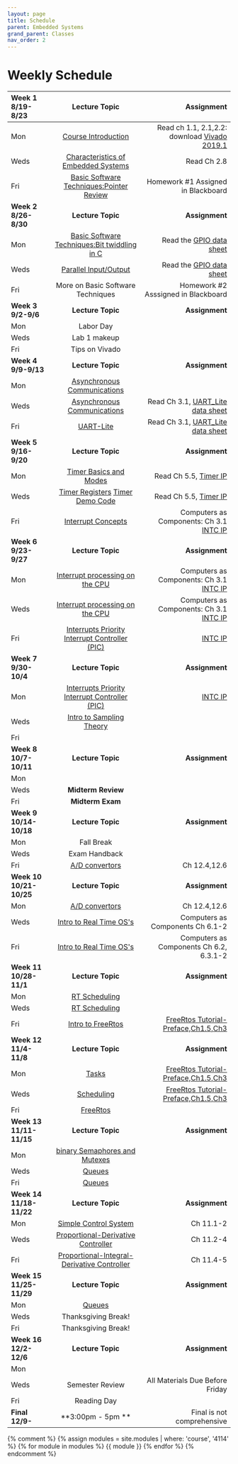 ```yaml
---
layout: page
title: Schedule
parent: Embedded Systems
grand_parent: Classes
nav_order: 2
---
```


# Weekly Schedule

| Week 1 8/19-8/23        | Lecture Topic                          | Assignment           |
| :---------------------- | :------------------------------------: | --------------------:|
| Mon   | [Course Introduction](../../_modules/eecs-4114/4114_intro_F24.pdf) |  Read ch 1.1, 2.1,2.2: download [Vivado 2019.1](https://www.xilinx.com/support/download/index.html/content/xilinx/en/downloadNav/vivado-design-tools/archive.html)     |
| Weds  | [Characteristics of Embedded Systems](../../_modules/eecs-4114/4114_emboverview2_F23.pdf) |  Read Ch 2.8 |
| Fri   | [Basic Software Techniques:Pointer Review](../../_modules/eecs-4114/Pointers.pdf) | Homework #1 Assigned in Blackboard   |
| **Week 2 8/26-8/30**    |  **Lecture Topic**                     | **Assignment**       |
| Mon   | [Basic Software Techniques:Bit twiddling in C](../../_modules/eecs-4114/4114_bit_twiddling.pdf) |  Read the [GPIO data sheet](../../_modules/eecs-4114/data-sheets/axi-gpio.pdf)    |
| Weds  | [Parallel Input/Output](../../_modules/eecs-4114/4114_gpio.pdf) |  Read the [GPIO data sheet](../../_modules/eecs-4114/data-sheets/axi-gpio.pdf) |
| Fri   | More on Basic Software Techniques |  Homework #2 Asssigned in Blackboard  |
| **Week 3 9/2-9/6**      | **Lecture Topic**                      | **Assignment**       |
| Mon   | Labor Day       |      |
| Weds  | Lab 1 makeup    |      |
| Fri   | Tips on Vivado  |      |
| **Week 4 9/9-9/13**     | **Lecture Topic**                      | **Assignment**       |
| Mon   | [Asynchronous Communications](../../_modules/eecs-4114/4114asynch.pdf) |  |
| Weds  | [Asynchronous Communications](../../_modules/eecs-4114/4114asynch.pdf) | Read Ch 3.1, [UART_Lite data sheet](../../_modules/eecs-4114/data-sheets/pg142-axi-uartlite.pdf) |
| Fri   | [UART-Lite](../../_modules/eecs-4114/4114uart-lite-1.pdf) |  Read Ch 3.1, [UART_Lite data sheet](../../_modules/eecs-4114/data-sheets/pg142-axi-uartlite.pdf) |
| **Week 5 9/16-9/20**    | **Lecture Topic**                      | **Assignment**       |
| Mon   | [Timer Basics and Modes](../../_modules/eecs-4114/4114timers.pdf) | Read Ch 5.5, [Timer IP](../../_modules/eecs-4114/data-sheets/pg079-axi-timer.pdf) |
| Weds  | [Timer Registers](../../_modules/eecs-4114/4114timers.pdf) [Timer Demo Code](../../_modules/eecs-4114/timer-demo.pdf)| Read Ch 5.5, [Timer IP](../../_modules/eecs-4114/data-sheets/pg079-axi-timer.pdf) |
| Fri   |   [Interrupt Concepts](../../_modules/eecs-4114/4114-Interrupts-axi.pdf) | Computers as Components: Ch 3.1 [INTC IP](../../_modules/eecs-4114/data-sheets/pg099-axi-intc.pdf) |
| **Week 6 9/23-9/27**    | **Lecture Topic**                      | **Assignment**       |
| Mon   | [Interrupt processing on the CPU](../../_modules/eecs-4114/4114-Interrupts-axi.pdf) | Computers as Components: Ch 3.1 [INTC IP](../../_modules/eecs-4114/data-sheets/pg099-axi-intc.pdf) |
| Weds   | [Interrupt processing on the CPU](../../_modules/eecs-4114/4114-Interrupts-axi.pdf) | Computers as Components: Ch 3.1 [INTC IP](../../_modules/eecs-4114/data-sheets/pg099-axi-intc.pdf) |
| Fri | [Interrupts Priority Interrupt Controller (PIC)](../../_modules/eecs-4114/4114-Interrupts-axi.pdf)| [INTC IP](../../_modules/eecs-4114/data-sheets/pg099-axi-intc.pdf)|
| **Week 7 9/30-10/4**    | **Lecture Topic**                      | **Assignment**       |
| Mon   | [Interrupts Priority Interrupt Controller (PIC)](../../_modules/eecs-4114/4114-Interrupts-axi.pdf) |  [INTC IP](../../_modules/eecs-4114/data-sheets/pg099-axi-intc.pdf)   |
| Weds  |  [Intro to Sampling Theory](../../_modules/eecs-4114/AtoD.pdf) |   |
| Fri   |  |    |
| **Week 8 10/7-10/11**   | **Lecture Topic**                      | **Assignment**       |
| Mon   |   |   |
| Weds  | **Midterm Review** |   |
| Fri   | **Midterm Exam**   |   |
| **Week 9 10/14-10/18**  | **Lecture Topic**                      | **Assignment**       |
| Mon   | Fall Break      |   |
| Weds  | Exam Handback   |   |
| Fri   | [A/D convertors](../../_modules/eecs-4114/AtoD.pdf)      | Ch 12.4,12.6         |
| **Week 10 10/21-10/25** |  **Lecture Topic**                     | **Assignment**       |
| Mon   | [A/D convertors](../../_modules/eecs-4114/AtoD.pdf)      |  Ch 12.4,12.6        |
| Weds  | [Intro to Real Time OS's](../../_modules/eecs-4114/4114OS-1.pdf) | Computers as Components Ch 6.1-2 |
| Fri   | [Intro to Real Time OS's](../../_modules/eecs-4114/4114OS-1.pdf) | Computers as Components Ch 6.2, 6.3.1-2 |
| **Week 11 10/28-11/1**  | **Lecture Topic**                      | **Assignment**       |
| Mon   | [RT Scheduling](../../_modules/eecs-4114/4114OS-1.pdf)   |   |
| Weds  | [RT Scheduling](../../_modules/eecs-4114/4114OS-1.pdf)   |   |
| Fri   | [Intro to FreeRtos](../../_modules/eecs-4114/freeRtos.pdf) | [FreeRtos Tutorial-Preface,Ch1.5,Ch3](../../_modules/eecs-4114/161204_Mastering_the_FreeRTOS_Real_Time_Kernel-A_Hands-On_Tutorial_Guide.pdf)  |
| **Week 12 11/4-11/8**   | **Lecture Topic**                      | **Assignment**       |
| Mon   | [Tasks](../../_modules/eecs-4114/freeRtos.pdf)           | [FreeRtos Tutorial-Preface,Ch1.5,Ch3](../../_modules/eecs-4114/161204_Mastering_the_FreeRTOS_Real_Time_Kernel-A_Hands-On_Tutorial_Guide.pdf)   |
| Weds  | [Scheduling](../../_modules/eecs-4114/freeRtos.pdf)      | [FreeRtos Tutorial-Preface,Ch1.5,Ch3](../../_modules/eecs-4114/161204_Mastering_the_FreeRTOS_Real_Time_Kernel-A_Hands-On_Tutorial_Guide.pdf) |
| Fri   | [FreeRtos](../../_modules/eecs-4114/freeRtos.pdf)        |   |
| **Week 13 11/11-11/15** | **Lecture Topic**                      | **Assignment**       |
| Mon   | [binary Semaphores and Mutexes](../../_modules/eecs-4114/freeRtos.pdf) |        |
| Weds  | [Queues](../../_modules/eecs-4114/Queues2.pdf)           |   |
| Fri   | [Queues](../../_modules/eecs-4114/Queues2.pdf)           |   |
| **Week 14 11/18-11/22** | **Lecture Topic**                      | **Assignment**       |
| Mon   | [Simple Control System](../../_modules/eecs-4114/PIDcontrol.pdf)| Ch 11.1-2     |
| Weds  | [Proportional-Derivative Controller](../../_modules/eecs-4114/PIDcontrol.pdf) | Ch 11.2-4 |
| Fri   | [Proportional-Integral-Derivative Controller](../../_modules/eecs-4114/PIDcontrol.pdf)| Ch 11.4-5 |
| **Week 15 11/25-11/29** | **Lecture Topic**                      | **Assignment**       |
| Mon   | [Queues](../../_modules/eecs-4114/Queues2.pdf)|   |
| Weds  | Thanksgiving Break! |   |
| Fri   | Thanksgiving Break! |   |
| **Week 16 12/2-12/6**   | **Lecture Topic**                      | **Assignment**       |
| Mon   |   |   |
| Weds  | Semester Review | All Materials Due Before Friday |
| Fri   | Reading Day     |   |
| **Final 12/9-**         | **3:00pm - 5pm **                      | Final is not comprehensive |


{% comment %}
{% assign modules = site.modules | where: 'course', '4114' %}
{% for module in modules %}
  {{ module }}
{% endfor %}
{% endcomment %}
